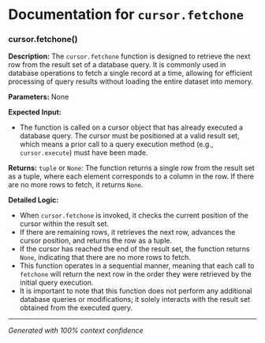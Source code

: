 # Documentation for `cursor.fetchone`

### cursor.fetchone()

**Description:**
The `cursor.fetchone` function is designed to retrieve the next row from the result set of a database query. It is commonly used in database operations to fetch a single record at a time, allowing for efficient processing of query results without loading the entire dataset into memory.

**Parameters:**
None

**Expected Input:**
- The function is called on a cursor object that has already executed a database query. The cursor must be positioned at a valid result set, which means a prior call to a query execution method (e.g., `cursor.execute`) must have been made.

**Returns:**
`tuple` or `None`: The function returns a single row from the result set as a tuple, where each element corresponds to a column in the row. If there are no more rows to fetch, it returns `None`.

**Detailed Logic:**
- When `cursor.fetchone` is invoked, it checks the current position of the cursor within the result set.
- If there are remaining rows, it retrieves the next row, advances the cursor position, and returns the row as a tuple.
- If the cursor has reached the end of the result set, the function returns `None`, indicating that there are no more rows to fetch.
- This function operates in a sequential manner, meaning that each call to `fetchone` will return the next row in the order they were retrieved by the initial query execution.
- It is important to note that this function does not perform any additional database queries or modifications; it solely interacts with the result set obtained from the executed query.

---
*Generated with 100% context confidence*
